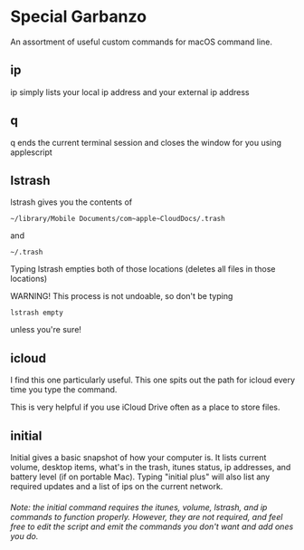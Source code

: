 # Special Garbanzo
An assortment of useful custom commands for macOS command line.

## ip
ip simply lists your local ip address and your external ip address

## q
q ends the current terminal session and closes the window for you using applescript

## lstrash
lstrash gives you the contents of 
```
~/library/Mobile Documents/com~apple~CloudDocs/.trash 
```
and 
```
~/.trash
```

Typing lstrash empties both of those locations (deletes all files in those locations)

WARNING! This process is not undoable, so don't be typing
```
lstrash empty
```
unless you're sure!

## icloud
I find this one particularly useful. This one spits out the path for icloud every time you type the command.

This is very helpful if you use iCloud Drive often as a place to store files.

## initial
Initial gives a basic snapshot of how your computer is. It lists current volume, desktop items, what's in the trash, itunes status, ip addresses, and battery level (if on portable Mac). Typing "initial plus" will also list any required updates and a list of ips on the current network.

###### Note: the initial command requires the itunes, volume, lstrash, and ip commands to function properly. However, they are not required, and feel free to edit the script and emit the commands you don't want and add ones you do.
